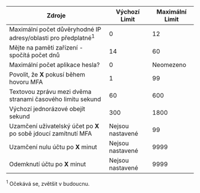 Zdroje|Výchozí Limit|Maximální Limit
---|---|---
Maximální počet důvěryhodné IP adresy/oblasti</a> pro předplatné<sup>1</sup>|0|12
Mějte na paměti zařízení - spočítá počet dnů|14|60
Maximální počet aplikace hesla?|0|Neomezeno
Povolit, že **X** pokusí během hovoru MFA|1|99
Textovou zprávu mezi dvěma stranami časového limitu sekund|60|600
Výchozí jednorázové obejít sekund|300|1800
Uzamčení uživatelský účet po **X** po sobě jdoucí zamítnutí MFA|Nejsou nastavené|99
Uzamčení nulu účtu po **X** minut|Nejsou nastavené|9999
Odemknutí účtu po **X** minut|Nejsou nastavené|9999


<sup>1</sup> Očekává se, zvětšit v budoucnu.
